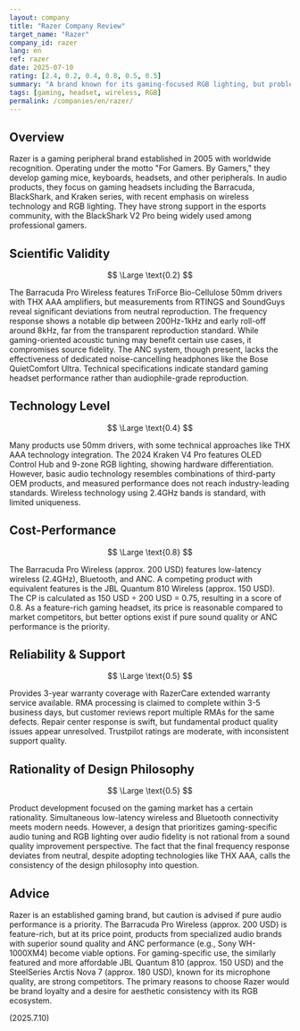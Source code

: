 ```yaml
---
layout: company
title: "Razer Company Review"
target_name: "Razer"
company_id: razer
lang: en
ref: razer
date: 2025-07-10
rating: [2.4, 0.2, 0.4, 0.8, 0.5, 0.5]
summary: "A brand known for its gaming-focused RGB lighting, but problematic from an audio fidelity perspective. While feature-rich, its pricing is reasonable considering the existence of competing products with similar features."
tags: [gaming, headset, wireless, RGB]
permalink: /companies/en/razer/
---
```


## Overview

Razer is a gaming peripheral brand established in 2005 with worldwide recognition. Operating under the motto "For Gamers. By Gamers," they develop gaming mice, keyboards, headsets, and other peripherals. In audio products, they focus on gaming headsets including the Barracuda, BlackShark, and Kraken series, with recent emphasis on wireless technology and RGB lighting. They have strong support in the esports community, with the BlackShark V2 Pro being widely used among professional gamers.

## Scientific Validity

$$ \Large \text{0.2} $$

The Barracuda Pro Wireless features TriForce Bio-Cellulose 50mm drivers with THX AAA amplifiers, but measurements from RTINGS and SoundGuys reveal significant deviations from neutral reproduction. The frequency response shows a notable dip between 200Hz-1kHz and early roll-off around 8kHz, far from the transparent reproduction standard. While gaming-oriented acoustic tuning may benefit certain use cases, it compromises source fidelity. The ANC system, though present, lacks the effectiveness of dedicated noise-cancelling headphones like the Bose QuietComfort Ultra. Technical specifications indicate standard gaming headset performance rather than audiophile-grade reproduction.

## Technology Level

$$ \Large \text{0.4} $$

Many products use 50mm drivers, with some technical approaches like THX AAA technology integration. The 2024 Kraken V4 Pro features OLED Control Hub and 9-zone RGB lighting, showing hardware differentiation. However, basic audio technology resembles combinations of third-party OEM products, and measured performance does not reach industry-leading standards. Wireless technology using 2.4GHz bands is standard, with limited uniqueness.

## Cost-Performance

$$ \Large \text{0.8} $$

The Barracuda Pro Wireless (approx. 200 USD) features low-latency wireless (2.4GHz), Bluetooth, and ANC. A competing product with equivalent features is the JBL Quantum 810 Wireless (approx. 150 USD). The CP is calculated as 150 USD ÷ 200 USD = 0.75, resulting in a score of 0.8. As a feature-rich gaming headset, its price is reasonable compared to market competitors, but better options exist if pure sound quality or ANC performance is the priority.

## Reliability & Support

$$ \Large \text{0.5} $$

Provides 3-year warranty coverage with RazerCare extended warranty service available. RMA processing is claimed to complete within 3-5 business days, but customer reviews report multiple RMAs for the same defects. Repair center response is swift, but fundamental product quality issues appear unresolved. Trustpilot ratings are moderate, with inconsistent support quality.

## Rationality of Design Philosophy

$$ \Large \text{0.5} $$

Product development focused on the gaming market has a certain rationality. Simultaneous low-latency wireless and Bluetooth connectivity meets modern needs. However, a design that prioritizes gaming-specific audio tuning and RGB lighting over audio fidelity is not rational from a sound quality improvement perspective. The fact that the final frequency response deviates from neutral, despite adopting technologies like THX AAA, calls the consistency of the design philosophy into question.

## Advice

Razer is an established gaming brand, but caution is advised if pure audio performance is a priority. The Barracuda Pro Wireless (approx. 200 USD) is feature-rich, but at its price point, products from specialized audio brands with superior sound quality and ANC performance (e.g., Sony WH-1000XM4) become viable options. For gaming-specific use, the similarly featured and more affordable JBL Quantum 810 (approx. 150 USD) and the SteelSeries Arctis Nova 7 (approx. 180 USD), known for its microphone quality, are strong competitors. The primary reasons to choose Razer would be brand loyalty and a desire for aesthetic consistency with its RGB ecosystem.

(2025.7.10)